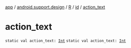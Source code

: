 [app](../../../index.md) / [android.support.design](../../index.md) / [R](../index.md) / [id](index.md) / [action_text](./action_text.md)

# action_text

`static val action_text: `[`Int`](https://kotlinlang.org/api/latest/jvm/stdlib/kotlin/-int/index.html)
`static val action_text: `[`Int`](https://kotlinlang.org/api/latest/jvm/stdlib/kotlin/-int/index.html)